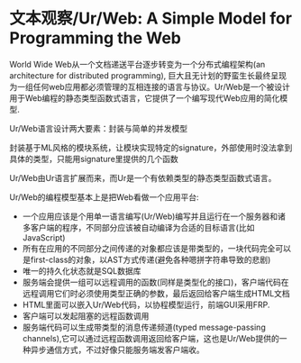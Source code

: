 # 文本观察/Ur/Web: A Simple Model for Programming the Web

World Wide Web从一个文档递送平台逐步转变为一个分布式编程架构(an architecture for distributed programming), 巨大且无计划的野蛮生长最终呈现为一组任何web应用都必须管理的互相连接的语言与协议。Ur/Web是一个被设计用于Web编程的静态类型函数式语言，它提供了一个编写现代Web应用的简化模型.

Ur/Web语言设计两大要素：封装与简单的并发模型

封装基于ML风格的模块系统，让模块实现特定的signature，外部使用时没法拿到具体的类型，只能用signature里提供的几个函数

Ur/Web由Ur语言扩展而来，而Ur是一个有依赖类型的静态类型函数式语言。

Ur/Web的编程模型基本上是把Web看做一个应用平台:

+ 一个应用应该是个用单一语言编写(Ur/Web)编写并且运行在一个服务器和诸多客户端的程序，不同部分应该被自动编译为合适的目标语言(比如JavaScript)
+ 所有在应用的不同部分之间传递的对象都应该是带类型的，一块代码完全可以是first-class的对象，以AST方式传递(避免各种嗯拼字符串导致的悲剧)
+ 唯一的持久化状态就是SQL数据库
+ 服务端会提供一组可以远程调用的函数(同样是类型化的接口)，客户端代码在远程调用它们时必须使用类型正确的参数，最后返回给客户端生成HTML文档
+ HTML里面可以嵌入Ur/Web代码，以协程模型运行，前端GUI采用FRP.
+ 客户端可以发起阻塞的远程函数调用
+ 服务端代码可以生成带类型的消息传递频道(typed message-passing channels),它可以通过远程函数调用返回给客户端，这也是Ur/Web提供的一种异步通信方式，不过好像只能服务端发客户端收。
